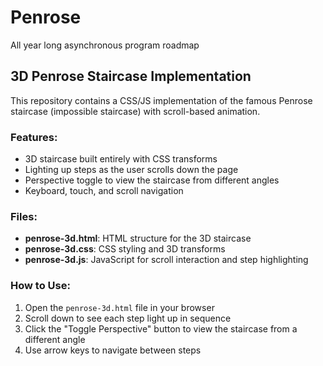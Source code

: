 # Penrose
All year long asynchronous program roadmap

## 3D Penrose Staircase Implementation

This repository contains a CSS/JS implementation of the famous Penrose staircase (impossible staircase) with scroll-based animation.

### Features:
- 3D staircase built entirely with CSS transforms
- Lighting up steps as the user scrolls down the page
- Perspective toggle to view the staircase from different angles
- Keyboard, touch, and scroll navigation

### Files:
- **penrose-3d.html**: HTML structure for the 3D staircase
- **penrose-3d.css**: CSS styling and 3D transforms
- **penrose-3d.js**: JavaScript for scroll interaction and step highlighting

### How to Use:
1. Open the `penrose-3d.html` file in your browser
2. Scroll down to see each step light up in sequence
3. Click the "Toggle Perspective" button to view the staircase from a different angle
4. Use arrow keys to navigate between steps
